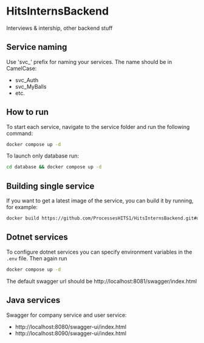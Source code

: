 # HitsInternsBackend
Interviews &amp; intership, other backend stuff

## Service naming  

Use 'svc_' prefix for naming your services. The name should be in CamelCase:
- svc_Auth
- svc_MyBalls
- etc.

## How to run

To start each service, navigate to the service folder and run the following command:
```sh
docker compose up -d
```
To launch only database run:
```sh
cd database && docker compose up -d
```

## Building single service
If you want to get a latest image of the service, you can build it by running, for example:
```sh
docker build https://github.com/ProcessesHITS1/HitsInternsBackend.git#develop -f svc_ThirdCourseBack/Dockerfile
```

## Dotnet services
To configure dotnet services you can specify environment variables in the `.env` file. Then again run
```sh
docker compose up -d
```
The default swagger url should be http://localhost:8081/swagger/index.html

## Java services
Swagger for company service and user service:
- http://localhost:8080/swagger-ui/index.html
- http://localhost:8090/swagger-ui/index.html

